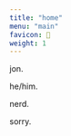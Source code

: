 ```yaml
---
title: "home"
menu: "main"
favicon: 🥚
weight: 1
---
```


jon.

he/him.

nerd.

sorry.


<a rel="me" href="https://hachyderm.io/@eggg"></a>
